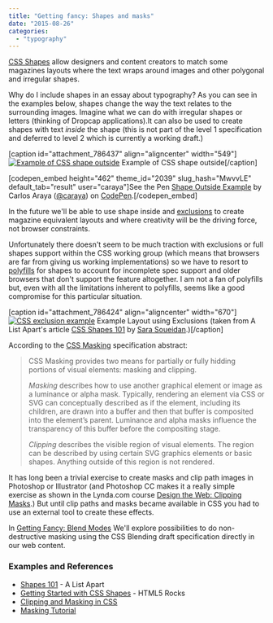 ```yaml
---
title: "Getting fancy: Shapes and masks"
date: "2015-08-26"
categories:
  - "typography"
---
```


[CSS Shapes](http://dev.w3.org/csswg/css-shapes/) allow designers and content creators to match some magazines layouts where the text wraps around images and other polygonal and irregular shapes.

Why do I include shapes in an essay about typography? As you can see in the examples below, shapes change the way the text relates to the surrounding images. Imagine what we can do with irregular shapes or letters (thinking of Dropcap applications).It can also be used to create shapes with text _inside_ the shape (this is not part of the level 1 specification and deferred to level 2 which is currently a working draft.)

\[caption id="attachment\_786437" align="aligncenter" width="549"\][![Example of CSS shape outside](/images/2015/06/shape-outside-example.jpg)](http:/images/2015/06/shape-outside-example.jpg) Example of CSS shape outside\[/caption\]

\[codepen\_embed height="462" theme\_id="2039" slug\_hash="MwvvLE" default\_tab="result" user="caraya"\]See the Pen [Shape Outside Example](http://codepen.io/caraya/pen/MwvvLE/) by Carlos Araya ([@caraya](http://codepen.io/caraya)) on [CodePen](http://codepen.io).\[/codepen\_embed\]

In the future we'll be able to use shape inside and [exclusions](http://dev.w3.org/csswg/css-exclusions/) to create magazine equivalent layouts and where creativity will be the driving force, not browser constraints.

Unfortunately there doesn't seem to be much traction with exclusions or full shapes support within the CSS working group (which means that browsers are far from giving us working implementations) so we have to resort to [polyfills](https://github.com/adobe-webplatform/css-shapes-polyfill/blob/master/README.md) for shapes to account for incomplete spec support and older browsers that don't support the feature altogether. I am not a fan of polyfills but, even with all the limitations inherent to polyfills, seems like a good compromise for this particular situation.

\[caption id="attachment\_786424" align="aligncenter" width="670"\][![CSS exclusion example](/images/2015/06/exclusion-example.jpg)](http:/images/2015/06/exclusion-example.jpg) Example Layout using Exclusions (taken from A List Apart's article [CSS Shapes 101](http://alistapart.com/article/css-shapes-101) by [Sara Soueidan](http://sarasoueidan.com/).)\[/caption\]

According to the [CSS Masking](http://dev.w3.org/fxtf/masking/) specification abstract:

> CSS Masking provides two means for partially or fully hidding portions of visual elements: masking and clipping.
>
> _Masking_ describes how to use another graphical element or image as a luminance or alpha mask. Typically, rendering an element via CSS or SVG can conceptually described as if the element, including its children, are drawn into a buffer and then that buffer is composited into the element’s parent. Luminance and alpha masks influence the transparency of this buffer before the compositing stage.
>
> _Clipping_ describes the visible region of visual elements. The region can be described by using certain SVG graphics elements or basic shapes. Anything outside of this region is not rendered.

It has long been a trivial exercise to create masks and clip path images in Photoshop or Illustrator (and Photoshop CC makes it a really simple exercise as shown in the Lynda.com course [Design the Web: Clipping Masks](http://www.lynda.com/Photoshop-tutorials/Web-Design-Lab-Using-Clipping-Masks-Nondestructive-Cropping/114906-2.html).) But until clip paths and masks became available in CSS you had to use an external tool to create these effects.

In [Getting Fancy: Blend Modes](https://publishing-project.rivendellweb.net/getting-fancy-blend-modes/) We'll explore possibilities to do non-destructive masking using the CSS Blending draft specification directly in our web content.

### Examples and References

- [Shapes 101](http://alistapart.com/article/css-shapes-101) - A List Apart
- [Getting Started with CSS Shapes](http://www.html5rocks.com/en/tutorials/shapes/getting-started/) - HTML5 Rocks
- [Clipping and Masking in CSS](https://css-tricks.com/clipping-masking-css/)
- [Masking Tutorial](http://www.html5rocks.com/en/tutorials/masking/adobe/)
